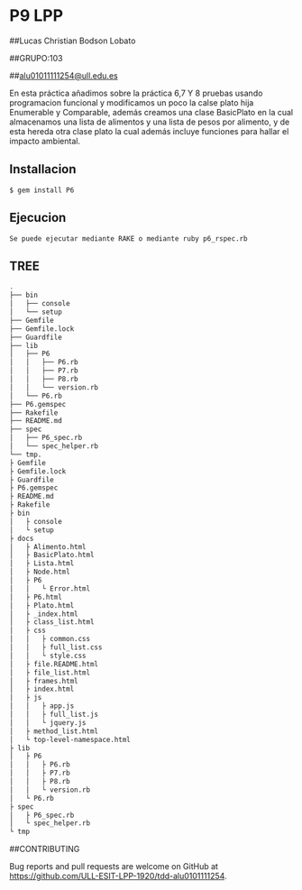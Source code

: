 # P9 LPP

##Lucas Christian Bodson Lobato

##GRUPO:103

##alu01011111254@ull.edu.es

En esta práctica añadimos sobre la práctica 6,7 Y 8 pruebas usando programacion funcional y modificamos un poco la calse plato hija
Enumerable y Comparable, además creamos una clase BasicPlato en la cual almacenamos una lista de alimentos y una lista de pesos por alimento, y de esta hereda otra clase plato la cual además incluye funciones para hallar el impacto ambiental.

## Installacion


    $ gem install P6

## Ejecucion
	Se puede ejecutar mediante RAKE o mediante ruby p6_rspec.rb

## TREE
```bash
.
├── bin
│   ├── console
│   └── setup
├── Gemfile
├── Gemfile.lock
├── Guardfile
├── lib
│   ├── P6
│   │   ├── P6.rb
│   │   ├── P7.rb
│   │   ├── P8.rb
│   │   └── version.rb
│   └── P6.rb
├── P6.gemspec
├── Rakefile
├── README.md
├── spec
│   ├── P6_spec.rb
│   └── spec_helper.rb
└── tmp.
├ Gemfile
├ Gemfile.lock
├ Guardfile
├ P6.gemspec
├ README.md
├ Rakefile
├ bin
│   ├ console
│   └ setup
├ docs
│   ├ Alimento.html
│   ├ BasicPlato.html
│   ├ Lista.html
│   ├ Node.html
│   ├ P6
│   │   └ Error.html
│   ├ P6.html
│   ├ Plato.html
│   ├ _index.html
│   ├ class_list.html
│   ├ css
│   │   ├ common.css
│   │   ├ full_list.css
│   │   └ style.css
│   ├ file.README.html
│   ├ file_list.html
│   ├ frames.html
│   ├ index.html
│   ├ js
│   │   ├ app.js
│   │   ├ full_list.js
│   │   └ jquery.js
│   ├ method_list.html
│   └ top-level-namespace.html
├ lib
│   ├ P6
│   │   ├ P6.rb
│   │   ├ P7.rb
│   │   ├ P8.rb
│   │   └ version.rb
│   └ P6.rb
├ spec
│   ├ P6_spec.rb
│   └ spec_helper.rb
└ tmp
```

##CONTRIBUTING

Bug reports and pull requests are welcome on GitHub at https://github.com/ULL-ESIT-LPP-1920/tdd-alu0101111254.
